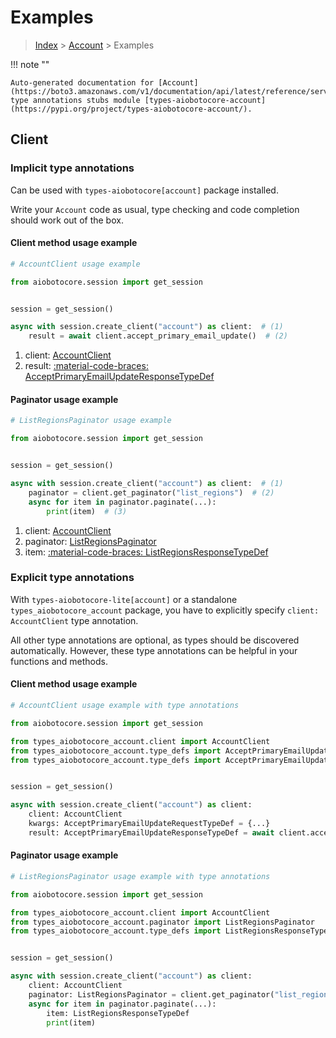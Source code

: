 # Examples

> [Index](../README.md) > [Account](./README.md) > Examples

!!! note ""

    Auto-generated documentation for [Account](https://boto3.amazonaws.com/v1/documentation/api/latest/reference/services/account.html#account)
    type annotations stubs module [types-aiobotocore-account](https://pypi.org/project/types-aiobotocore-account/).

## Client

### Implicit type annotations

Can be used with `types-aiobotocore[account]` package installed.

Write your `Account` code as usual,
type checking and code completion should work out of the box.



#### Client method usage example

```python
# AccountClient usage example

from aiobotocore.session import get_session


session = get_session()

async with session.create_client("account") as client:  # (1)
    result = await client.accept_primary_email_update()  # (2)
```

1. client: [AccountClient](./client.md)
2. result: [:material-code-braces: AcceptPrimaryEmailUpdateResponseTypeDef](./type_defs.md#acceptprimaryemailupdateresponsetypedef)



#### Paginator usage example

```python
# ListRegionsPaginator usage example

from aiobotocore.session import get_session


session = get_session()

async with session.create_client("account") as client:  # (1)
    paginator = client.get_paginator("list_regions")  # (2)
    async for item in paginator.paginate(...):
        print(item)  # (3)
```

1. client: [AccountClient](./client.md)
2. paginator: [ListRegionsPaginator](./paginators.md#listregionspaginator)
3. item: [:material-code-braces: ListRegionsResponseTypeDef](./type_defs.md#listregionsresponsetypedef)




### Explicit type annotations

With `types-aiobotocore-lite[account]`
or a standalone `types_aiobotocore_account` package, you have to explicitly specify
`client: AccountClient` type annotation.

All other type annotations are optional, as types should be discovered automatically.
However, these type annotations can be helpful in your functions and methods.


#### Client method usage example

```python
# AccountClient usage example with type annotations

from aiobotocore.session import get_session

from types_aiobotocore_account.client import AccountClient
from types_aiobotocore_account.type_defs import AcceptPrimaryEmailUpdateResponseTypeDef
from types_aiobotocore_account.type_defs import AcceptPrimaryEmailUpdateRequestTypeDef


session = get_session()

async with session.create_client("account") as client:
    client: AccountClient
    kwargs: AcceptPrimaryEmailUpdateRequestTypeDef = {...}
    result: AcceptPrimaryEmailUpdateResponseTypeDef = await client.accept_primary_email_update(**kwargs)
```



#### Paginator usage example

```python
# ListRegionsPaginator usage example with type annotations

from aiobotocore.session import get_session

from types_aiobotocore_account.client import AccountClient
from types_aiobotocore_account.paginator import ListRegionsPaginator
from types_aiobotocore_account.type_defs import ListRegionsResponseTypeDef


session = get_session()

async with session.create_client("account") as client:
    client: AccountClient
    paginator: ListRegionsPaginator = client.get_paginator("list_regions")
    async for item in paginator.paginate(...):
        item: ListRegionsResponseTypeDef
        print(item)
```


